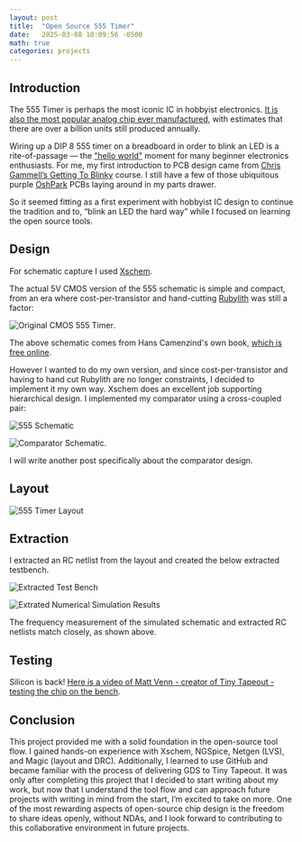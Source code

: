 ```yaml
---
layout: post
title:  "Open Source 555 Timer"
date:   2025-03-08 10:09:56 -0500
math: true
categories: projects 
---
```

## Introduction ##

The 555 Timer is perhaps the most iconic IC in hobbyist electronics. [It is also the most popular analog chip ever manufactured](https://en.wikipedia.org/wiki/555_timer_IC), with estimates that there are over a billion units still produced annually.

Wiring up a DIP 8 555 timer on a breadboard in order to blink an LED is a rite-of-passage     — the ["hello world"]( https://en.wikipedia.org/wiki/%22Hello,_World!%22_program) moment for many beginner electronics enthusiasts. For me, my first introduction to PCB design came from [Chris Gammell’s Getting To Blinky](https://contextualelectronics.com/lessons/introduction-to-gtb-5-0/) course. I still have a few of those ubiquitous purple [OshPark]( https://oshpark.com/) PCBs laying around in my parts drawer.

So it seemed fitting as a first experiment with hobbyist IC design to continue the tradition and to, “blink an LED the hard way” while I focused on learning the open source tools.

## Design ##

For schematic capture I used [Xschem](https://sourceforge.net/projects/xschem/).

The actual 5V CMOS version of the 555 schematic is simple and compact, from an era where cost-per-transistor and hand-cutting [Rubylith](https://en.wikipedia.org/wiki/Rubylith) was still a factor:

![Original CMOS 555 Timer](https://github.com/vincentfusco/tt06_555/blob/main/docs/555_cmos.PNG?raw=true).

The above schematic comes from Hans Camenzind's own book, [which is free online](http://www.designinganalogchips.com/).

However I wanted to do my own version, and since cost-per-transistor and having to hand cut Rubylith are no longer constraints, I decided to implement it my own way. Xschem does an excellent job supporting hierarchical design. I implemented my comparator using a cross-coupled pair:

![555 Schematic](https://github.com/vincentfusco/tt06_555/blob/main/docs/timer_core_schematic.PNG?raw=true)

![Comparator Schematic](https://github.com/vincentfusco/tt06_555/blob/main/docs/comp_p_schem_vs_layout.PNG?raw=true).

I will write another post specifically about the comparator design.

## Layout ##

![555 Timer Layout](https://github.com/vincentfusco/tt06_555/blob/main/docs/555_layout.png?raw=true)

## Extraction ##

I extracted an RC netlist from the layout and created the below extracted testbench. 

![Extracted Test Bench](https://github.com/vincentfusco/tt06_555/blob/main/docs/tb_tt_um_vaf_555_timer_astable_schematic.PNG?raw=true)

![Extrated Numerical Simulation Results](https://github.com/vincentfusco/tt06_555/blob/main/docs/tb_tt_um_vaf_555_timer_astable_results.png?raw=true)

The frequency measurement of the simulated schematic and extracted RC netlists match closely, as shown above.

## Testing ##

Silicon is back! [Here is a video of Matt Venn - creator of Tiny Tapeout - testing the chip on the bench](https://www.linkedin.com/posts/matt-venn_asic-tinytapeout-opensourcesiliconstream-activity-7293652281994964992-QAga?utm_source=share&utm_medium=member_desktop&rcm=ACoAAA1Ud1sBSTgYI5kdaUC5rC26cc-DA3BvHL4).

## Conclusion ##

This project provided me with a solid foundation in the open-source tool flow. I gained hands-on experience with Xschem, NGSpice, Netgen (LVS), and Magic (layout and DRC). Additionally, I learned to use GitHub and became familiar with the process of delivering GDS to Tiny Tapeout. It was only after completing this project that I decided to start writing about my work, but now that I understand the tool flow and can approach future projects with writing in mind from the start, I’m excited to take on more. One of the most rewarding aspects of open-source chip design is the freedom to share ideas openly, without NDAs, and I look forward to contributing to this collaborative environment in future projects.
